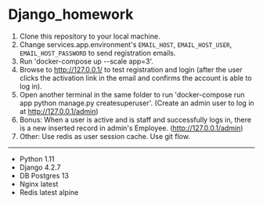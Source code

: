 # Django_homework

1. Clone this repository to your local machine.
2. Change services.app.environment's `EMAIL_HOST`, `EMAIL_HOST_USER`, `EMAIL_HOST_PASSWORD` to send registration emails.
3. Run 'docker-compose up --scale app=3'.
4. Browse to http://127.0.0.1/ to test registration and login (after the user clicks the activation link in the email and confirms the account is able to log in).
5. Open another terminal in the same folder to run 'docker-compose run app python manage.py createsuperuser'. (Create an admin user to log in at http://127.0.0.1/admin)
6. Bonus: When a user is active and is staff and successfully logs in, there is a new inserted record in admin's Employee. (http://127.0.0.1/admin)
7. Other: Use redis as user session cache. Use git flow.


---
- Python 1.11
- Django 4.2.7
- DB Postgres 13
- Nginx latest 
- Redis latest alpine
